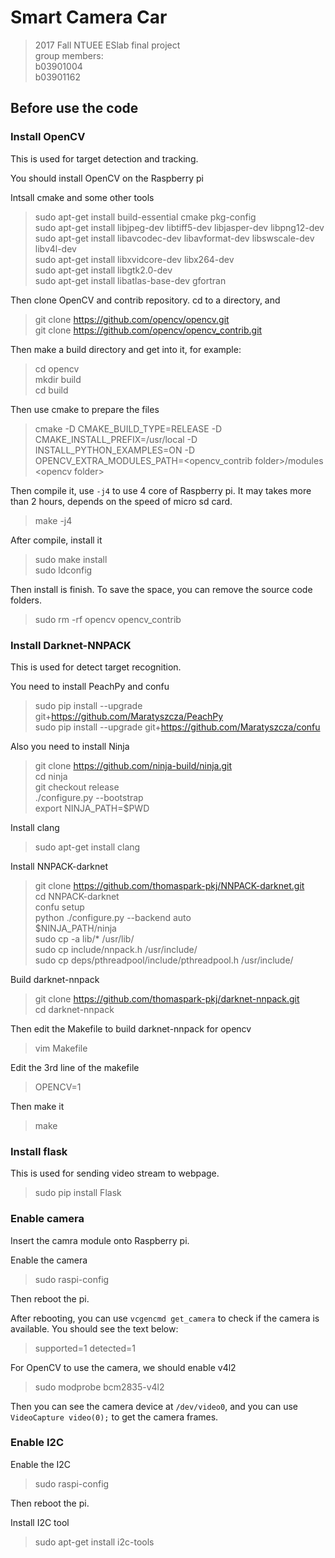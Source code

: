 
# Smart Camera Car

>2017 Fall NTUEE ESlab final project  
>group members:  
>b03901004  
>b03901162 

## Before use the code

### Install OpenCV

This is used for target detection and tracking.

You should install OpenCV on the Raspberry pi  

Intsall cmake and some other tools

>sudo apt-get install build-essential cmake pkg-config  
>sudo apt-get install libjpeg-dev libtiff5-dev libjasper-dev libpng12-dev  
>sudo apt-get install libavcodec-dev libavformat-dev libswscale-dev libv4l-dev  
>sudo apt-get install libxvidcore-dev libx264-dev  
>sudo apt-get install libgtk2.0-dev  
>sudo apt-get install libatlas-base-dev gfortran

Then clone OpenCV and contrib repository.  cd to a directory, and 

>git clone https://github.com/opencv/opencv.git  
>git clone https://github.com/opencv/opencv_contrib.git

Then make a build directory and get into it, for example:

>cd opencv  
>mkdir build  
>cd build

Then use cmake to prepare the files

>cmake -D CMAKE_BUILD_TYPE=RELEASE -D CMAKE_INSTALL_PREFIX=/usr/local  -D INSTALL_PYTHON_EXAMPLES=ON -D OPENCV_EXTRA_MODULES_PATH=&lt;opencv_contrib folder&gt;/modules &lt;opencv folder&gt;

Then compile it, use `-j4` to use 4 core of Raspberry pi.  It may takes more than 2 hours, depends on the speed of micro sd card.

>make -j4

After compile, install it

>sudo make install  
>sudo ldconfig

Then install is finish.  To save the space, you can remove the source code folders.

>sudo rm -rf opencv opencv_contrib

### Install Darknet-NNPACK

This is used for detect target recognition.

You need to install PeachPy and confu

>sudo pip install --upgrade git+https://github.com/Maratyszcza/PeachPy  
>sudo pip install --upgrade git+https://github.com/Maratyszcza/confu  

Also you need to install Ninja

>git clone https://github.com/ninja-build/ninja.git  
>cd ninja  
>git checkout release  
>./configure.py --bootstrap  
>export NINJA_PATH=$PWD  

Install clang

>sudo apt-get install clang  

Install NNPACK-darknet

>git clone https://github.com/thomaspark-pkj/NNPACK-darknet.git  
>cd NNPACK-darknet  
>confu setup  
>python ./configure.py --backend auto  
>$NINJA_PATH/ninja  
>sudo cp -a lib/* /usr/lib/  
>sudo cp include/nnpack.h /usr/include/  
>sudo cp deps/pthreadpool/include/pthreadpool.h /usr/include/  

Build darknet-nnpack

>git clone https://github.com/thomaspark-pkj/darknet-nnpack.git  
>cd darknet-nnpack  

Then edit the Makefile to build darknet-nnpack for opencv

>vim Makefile  

Edit the 3rd line of the makefile

>OPENCV=1  

Then make it

>make  

### Install flask

This is used for sending video stream to webpage.

>sudo pip install Flask  

### Enable camera

Insert the camra module onto Raspberry pi.  

Enable the camera

>sudo raspi-config

Then reboot the pi.

After rebooting, you can use `vcgencmd get_camera` to check if the camera is available.  You should see the text below:

>supported=1 detected=1

For OpenCV to use the camera, we should enable v4l2

>sudo modprobe bcm2835-v4l2

Then you can see the camera device at `/dev/video0`, and you can use `VideoCapture video(0);` to get the camera frames.

### Enable I2C

Enable the I2C

>sudo raspi-config

Then reboot the pi.

Install I2C tool

>sudo apt-get install i2c-tools